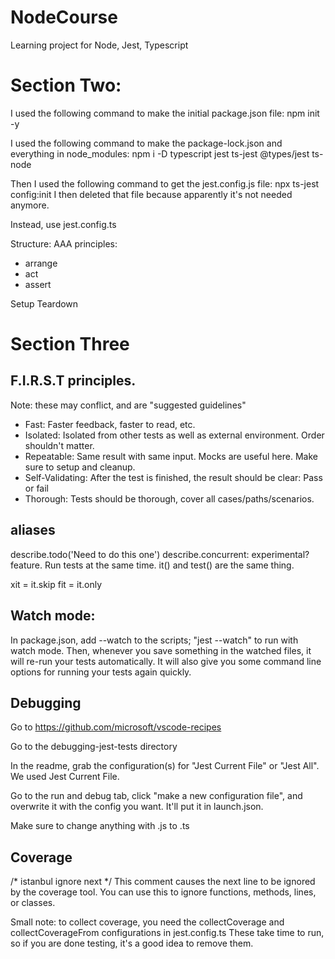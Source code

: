 # NodeCourse
Learning project for Node, Jest, Typescript


# Section Two:
I used the following command to make the initial package.json file:
npm init -y

I used the following command to make the package-lock.json and everything in node_modules:
npm i -D typescript jest ts-jest @types/jest ts-node

Then I used the following command to get the jest.config.js file:
npx ts-jest config:init
I then deleted that file because apparently it's not needed anymore.

Instead, use jest.config.ts

Structure:
AAA principles:
- arrange
- act
- assert

Setup
Teardown

# Section Three

## F.I.R.S.T principles. 
Note: these may conflict, and are "suggested guidelines"

- Fast: Faster feedback, faster to read, etc.
- Isolated: Isolated from other tests as well as external environment. Order shouldn't matter.
- Repeatable: Same result with same input. Mocks are useful here. Make sure to setup and cleanup.
- Self-Validating: After the test is finished, the result should be clear: Pass or fail
- Thorough: Tests should be thorough, cover all cases/paths/scenarios.

## aliases

describe.todo('Need to do this one')
describe.concurrent: experimental? feature. Run tests at the same time.
it() and test() are the same thing.

xit = it.skip
fit = it.only

## Watch mode:
In package.json, add --watch to the scripts; "jest --watch" to run with watch mode.
Then, whenever you save something in the watched files, it will re-run your tests automatically. 
It will also give you some command line options for running your tests again quickly.

## Debugging

Go to https://github.com/microsoft/vscode-recipes

Go to the debugging-jest-tests directory

In the readme, grab the configuration(s) for "Jest Current File" or "Jest All". We used Jest Current File.

Go to the run and debug tab, click "make a new configuration file", and overwrite it with the config you want. It'll put it in launch.json.

Make sure to change anything with .js to .ts

## Coverage

/* istanbul ignore next */
This comment causes the next line to be ignored by the coverage tool. You can use this to ignore functions, methods, lines, or classes.

Small note: to collect coverage, you need the collectCoverage and collectCoverageFrom configurations in jest.config.ts
These take time to run, so if you are done testing, it's a good idea to remove them.
